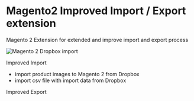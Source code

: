 # Magento2 Improved Import / Export extension  

Magento 2 Extension for extended and improve import and export process 

<img src="https://firebearstudio.com/files/m2import/magento2-dropbox-import.png" alt="Magento 2 Dropbox import" />

Improved Import 
- import product images to Magento 2 from Dropbox 
- import csv file with import data from Dropbox 

Improved Export 
